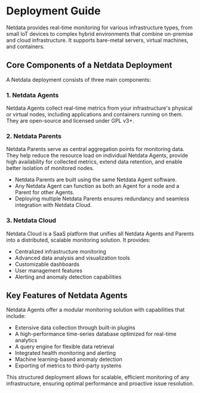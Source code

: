 # Deployment Guide

Netdata provides real-time monitoring for various infrastructure types, from small IoT devices to complex hybrid environments that combine on-premise and cloud infrastructure. It supports bare-metal servers, virtual machines, and containers.

## Core Components of a Netdata Deployment

A Netdata deployment consists of three main components:

### 1. Netdata Agents

Netdata Agents collect real-time metrics from your infrastructure's physical or virtual nodes, including applications and containers running on them. They are open-source and licensed under GPL v3+.

### 2. Netdata Parents

Netdata Parents serve as central aggregation points for monitoring data. They help reduce the resource load on individual Netdata Agents, provide high availability for collected metrics, extend data retention, and enable better isolation of monitored nodes.

- Netdata Parents are built using the same Netdata Agent software.
- Any Netdata Agent can function as both an Agent for a node and a Parent for other Agents.
- Deploying multiple Netdata Parents ensures redundancy and seamless integration with Netdata Cloud.

### 3. Netdata Cloud

Netdata Cloud is a SaaS platform that unifies all Netdata Agents and Parents into a distributed, scalable monitoring solution. It provides:

- Centralized infrastructure monitoring
- Advanced data analysis and visualization tools
- Customizable dashboards
- User management features
- Alerting and anomaly detection capabilities

## Key Features of Netdata Agents

Netdata Agents offer a modular monitoring solution with capabilities that include:

- Extensive data collection through built-in plugins
- A high-performance time-series database optimized for real-time analytics
- A query engine for flexible data retrieval
- Integrated health monitoring and alerting
- Machine learning-based anomaly detection
- Exporting of metrics to third-party systems

This structured deployment allows for scalable, efficient monitoring of any infrastructure, ensuring optimal performance and proactive issue resolution.